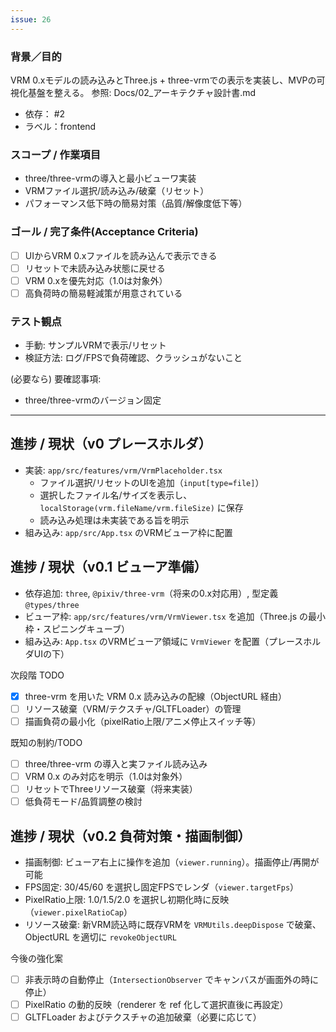 ```yaml
---
issue: 26
---
```

### 背景／目的
VRM 0.xモデルの読み込みとThree.js + three-vrmでの表示を実装し、MVPの可視化基盤を整える。
参照: Docs/02_アーキテクチャ設計書.md

- 依存： #2
- ラベル：frontend

### スコープ / 作業項目
- three/three-vrmの導入と最小ビューワ実装
- VRMファイル選択/読み込み/破棄（リセット）
- パフォーマンス低下時の簡易対策（品質/解像度低下等）

### ゴール / 完了条件(Acceptance Criteria)
- [ ] UIからVRM 0.xファイルを読み込んで表示できる
- [ ] リセットで未読み込み状態に戻せる
- [ ] VRM 0.xを優先対応（1.0は対象外）
- [ ] 高負荷時の簡易軽減策が用意されている

### テスト観点
- 手動: サンプルVRMで表示/リセット
- 検証方法: ログ/FPSで負荷確認、クラッシュがないこと

(必要なら) 要確認事項:
- three/three-vrmのバージョン固定

---

## 進捗 / 現状（v0 プレースホルダ）

- 実装: `app/src/features/vrm/VrmPlaceholder.tsx`
  - ファイル選択/リセットのUIを追加（`input[type=file]`）
  - 選択したファイル名/サイズを表示し、`localStorage(vrm.fileName/vrm.fileSize)` に保存
  - 読み込み処理は未実装である旨を明示
- 組み込み: `app/src/App.tsx` のVRMビューア枠に配置

## 進捗 / 現状（v0.1 ビューア準備）

- 依存追加: `three`, `@pixiv/three-vrm`（将来の0.x対応用）, 型定義 `@types/three`
- ビューア枠: `app/src/features/vrm/VrmViewer.tsx` を追加（Three.js の最小枠・スピニングキューブ）
- 組み込み: `App.tsx` のVRMビューア領域に `VrmViewer` を配置（プレースホルダUIの下）

次段階 TODO
- [x] three-vrm を用いた VRM 0.x 読み込みの配線（ObjectURL 経由）
- [ ] リソース破棄（VRM/テクスチャ/GLTFLoader）の管理
- [ ] 描画負荷の最小化（pixelRatio上限/アニメ停止スイッチ等）

既知の制約/TODO
- [ ] three/three-vrm の導入と実ファイル読み込み
- [ ] VRM 0.x のみ対応を明示（1.0は対象外）
- [ ] リセットでThreeリソース破棄（将来実装）
- [ ] 低負荷モード/品質調整の検討

## 進捗 / 現状（v0.2 負荷対策・描画制御）

- 描画制御: ビューア右上に操作を追加（`viewer.running`）。描画停止/再開が可能
- FPS固定: 30/45/60 を選択し固定FPSでレンダ（`viewer.targetFps`）
- PixelRatio上限: 1.0/1.5/2.0 を選択し初期化時に反映（`viewer.pixelRatioCap`）
- リソース破棄: 新VRM読込時に既存VRMを `VRMUtils.deepDispose` で破棄、ObjectURL を適切に `revokeObjectURL`

今後の強化案
- [ ] 非表示時の自動停止（`IntersectionObserver` でキャンバスが画面外の時に停止）
- [ ] PixelRatio の動的反映（renderer を ref 化して選択直後に再設定）
- [ ] GLTFLoader およびテクスチャの追加破棄（必要に応じて）
